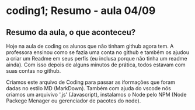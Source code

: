 # coding1; Resumo - aula 04/09

## Resumo da aula, o que aconteceu?

Hoje na aula de coding os alunos que não tinham github agora tem. A professora ensinou como se fazia uma conta no github e também os ajudou a criar um Readme em seus perfis (eu inclusa porque não tinha um readme ainda). Com isso depois de alguns minutos de prática, todos estavam com suas contas no github.

Criamos este arquivo de Coding para passar as iformações que foram dadas no estilo MD (MarkDown). Também com ajuda do vscode nós criamos um arquivivo '.js' (Javascript), instalamos o Node pelo NPM (Node Packege Menager ou gerenciador de pacotes do node).
